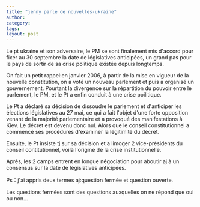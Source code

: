 ```yaml
---
title: "jenny parle de nouvelles-ukraine"
author:
category: 
tags: 
layout: post
---
```

Le pt ukraine et son adversaire, le PM se sont finalement mis d'accord pour fixer au 30 septembre la date de législatives anticipées, un grand pas pour le pays de sortir de sa crise politique existée depuis longtemps.

On fait un petit rappel:en janvier 2006, à partir de la mise en vigueur de la nouvelle constitution, on a voté un nouveau parlement et puis a organisé un gouvernement. Pourtant la divergence sur la répartition du pouvoir entre le parlement, le PM, et le Pt a enfin conduit à une crise poilitique.

Le Pt a déclaré sa décision de dissoudre le parlement et d'anticiper les élections législatives au 27 mai, ce qui a fait l'objet d'une forte opposition venant de la majorité parlementaire et a provoqué des manifestations à Kiev. Le décret est devenu donc nul. Alors que le conseil constitutionnel a commencé ses procédures d'examiner la légitimité du décret. 

Ensuite, le Pt insiste tj sur sa décision et a limoger 2 vice-présidents du conseil contitutionnel, voilà l'origine de la crise institutionnelle. 

Après, les 2 camps entrent en longue négociation pour aboutir aj à un consensus sur la date de législatives anticipées.

Ps：j'ai appris deux termes aj:question fermée et question ouverte. 

Les questions fermées sont des questions auxquelles on ne répond que oui ou non… 

